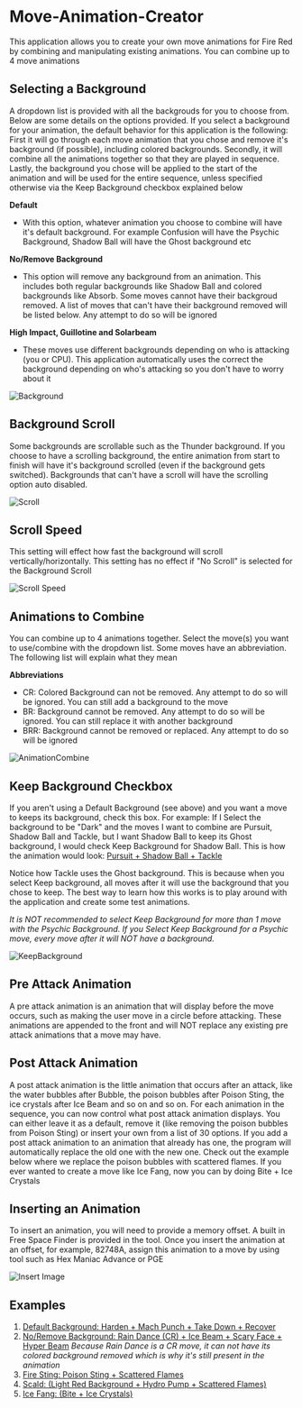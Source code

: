# Move-Animation-Creator

This application allows you to create your own move animations for Fire Red by combining and manipulating existing animations. You can combine up to 4 move animations 

## Selecting a Background
A dropdown list is provided with all the backgrouds for you to choose from. Below are some details on the options provided. If you select a background for your animation, the default behavior for this application is the following: First it will go through each move animation that you chose and remove it's background (if possible), including colored backgrounds. Secondly, it will combine all the animations together so that they are played in sequence. Lastly, the background you chose will be applied to the start of the animation and will be used for the entire sequence, unless specified otherwise via the Keep Background checkbox explained below

**Default**
* With this option, whatever animation you choose to combine will have it's default background. For example Confusion will have the Psychic Background, Shadow Ball will have the Ghost background etc

**No/Remove Background**
* This option will remove any background from an animation. This includes both regular backgrounds like Shadow Ball and colored backgrounds like Absorb. Some moves cannot have their backgroud removed. A list of moves that can't have their background removed will be listed below. Any attempt to do so will be ignored

**High Impact, Guillotine and Solarbeam**
* These moves use different backgrounds depending on who is attacking (you or CPU). This application automatically uses the correct the background depending on who's attacking so you don't have to worry about it

![Background](https://imgur.com/dHQI22X.png)

## Background Scroll
Some backgrounds are scrollable such as the Thunder background. If you choose to have a scrolling background, the entire animation from start to finish will have it's background scrolled (even if the background gets switched). Backgrounds that can't have a scroll will have the scrolling option auto disabled.

![Scroll](https://imgur.com/Vd3eGeo.png)

## Scroll Speed
This setting will effect how fast the background will scroll vertically/horizontally. This setting has no effect if "No Scroll" is selected for the Background Scroll

![Scroll Speed](https://imgur.com/Cv91Hju.png)

## Animations to Combine
You can combine up to 4 animations together. Select the move(s) you want to use/combine with the dropdown list. Some moves have an abbreviation. The following list will explain what they mean

**Abbreviations**

* CR: Colored Background can not be removed. Any attempt to do so will be ignored. You can still add a background to the move
* BR: Background cannot be removed. Any attempt to do so will be ignored. You can still replace it with another background
* BRR: Background cannot be removed or replaced. Any attempt to do so will be ignored

![AnimationCombine](https://imgur.com/GRRGWVv.png)

## Keep Background Checkbox
If you aren't using a Default Background (see above) and you want a move to keeps its background, check this box. For example: If I Select the background to be "Dark" and the moves I want to combine are Pursuit, Shadow Ball and Tackle, but I want Shadow Ball to keep its Ghost background, I would check Keep Background for Shadow Ball. This is how the animation would look: [Pursuit + Shadow Ball + Tackle](https://www.youtube.com/watch?v=QOTW5hlX6XE&ab_channel=KakashiSensei)

Notice how Tackle uses the Ghost background. This is because when you select Keep background, all moves after it will use the background that you chose to keep. The best way to learn how this works is to play around with the application and create some test animations.

*It is NOT recommended to select Keep Background for more than 1 move with the Psychic Background. If you Select Keep Background for a Psychic move, every move after it will NOT have a background.*

![KeepBackground](https://imgur.com/vfJnVTx.png)

## Pre Attack Animation
A pre attack animation is an animation that will display before the move occurs, such as making the user move in a circle before attacking. These animations are appended to the front and will NOT replace any existing pre attack animations that a move may have.

## Post Attack Animation
A post attack animation is the little animation that occurs after an attack, like the water bubbles after Bubble, the poison bubbles after Poison Sting, the ice crystals after Ice Beam and so on and so on. For each animation in the sequence, you can now control what post attack animation displays. You can either leave it as a default, remove it (like removing the poison bubbles from Poison Sting) or insert your own from a list of 30 options. If you add a post attack animation to an animation that already has one, the program will automatically replace the old one with the new one. Check out the example below where we replace the poison bubbles with scattered flames. If you ever wanted to create a move like Ice Fang, now you can by doing Bite + Ice Crystals

## Inserting an Animation
To insert an animation, you will need to provide a memory offset. A built in Free Space Finder is provided in the tool. Once you insert the animation at an offset, for example, 82748A, assign this animation to a move by using tool such as Hex Maniac Advance or PGE

![Insert Image](https://imgur.com/yK56w0U.png)

## Examples
1. [Default Background: Harden + Mach Punch + Take Down + Recover](https://www.youtube.com/watch?v=RDaWZ_JCh1g&ab_channel=KakashiSensei)
2. [No/Remove Background: Rain Dance (CR) + Ice Beam + Scary Face + Hyper Beam](https://www.youtube.com/watch?v=iau3--UqlA8&ab_channel=KakashiSensei)
*Because Rain Dance is a CR move, it can not have its colored background removed which is why it's still present in the animation*
3. [Fire Sting: Poison Sting + Scattered Flames](https://www.youtube.com/watch?v=-wl_ENibbT4&ab_channel=KakashiSensei)
4. [Scald: (Light Red Background + Hydro Pump + Scattered Flames)](https://www.youtube.com/watch?v=YQaVM0Ecfxo&ab_channel=KakashiSensei)
5. [Ice Fang: (Bite + Ice Crystals)](https://www.youtube.com/watch?v=R_QNO54coXM&ab_channel=KakashiSensei)

